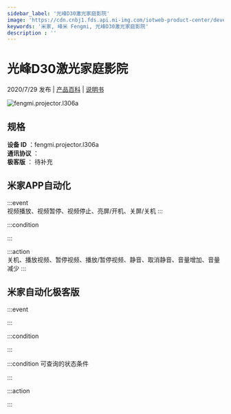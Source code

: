 ```yaml
---
sidebar_label: '光峰D30激光家庭影院'
image: 'https://cdn.cnbj1.fds.api.mi-img.com/iotweb-product-center/developer_1588055477844zVdqfEAb.png?GalaxyAccessKeyId=AKVGLQWBOVIRQ3XLEW&Expires=9223372036854775807&Signature=2NAtT99ZZ4t0uiEOJ2OvF/sdw1Q='
keywords: '米家, 峰米 Fengmi, 光峰D30激光家庭影院'
description : ''
---
```

# 光峰D30激光家庭影院

2020/7/29 发布 | [产品百科](https://home.mi.com/webapp/content/baike/product/index.html?model=fengmi.projector.l306a/) | [说明书](https://home.mi.com/views/introduction.html?model=fengmi.projector.l306a&region=cn)

![fengmi.projector.l306a](https://cdn.cnbj1.fds.api.mi-img.com/iotweb-product-center/developer_1588055477844zVdqfEAb.png?GalaxyAccessKeyId=AKVGLQWBOVIRQ3XLEW&Expires=9223372036854775807&Signature=2NAtT99ZZ4t0uiEOJ2OvF/sdw1Q=)

## 规格  
> 
**设备 ID** ：fengmi.projector.l306a  
**通讯协议** ：  
**极客版**  ： 待补充 


## 米家APP自动化  

:::event  
视频播放、视频暂停、视频停止、亮屏/开机、关屏/关机
:::

:::condition  

:::

:::action   
关机、播放视频、暂停视频、播放/暂停视频、静音、取消静音、音量增加、音量减少
:::

## 米家自动化极客版  

:::event  

:::

:::condition  

:::

:::condition 可查询的状态条件  

:::

:::action  

:::

        
